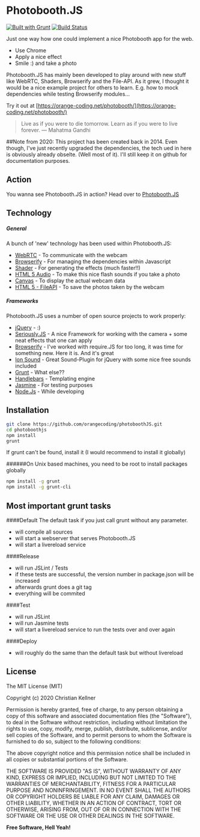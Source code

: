 Photobooth.JS
=========
[![Built with Grunt](https://cdn.gruntjs.com/builtwith.png)](http://gruntjs.com/) [![Build Status](https://travis-ci.org/orangecoding/photobooth.js.svg)](http://travis-ci.com/)

Just one way how one could implement a nice Photobooth app for the web. 

  - Use Chrome
  - Apply a nice effect
  - Smile :) and take a photo

Photobooth.JS has mainly been developed to play around with new stuff like WebRTC, Shaders, Browserify and the File-API. As it grew, I thought it would be a nice example project for others to learn. E.g. how to mock dependencies while testing Browserify modules...

Try it out at [https://orange-coding.net/photobooth/](https://orange-coding.net/photobooth/)

> Live as if you were to die tomorrow. Learn as if you were to live forever.
― Mahatma Gandhi

##Note from 2020:
This project has been created back in 2014. Even though, I've just recently upgraded the dependencies, the tech ued in here is obviously already obselte. (Well most of it). I'll still keep it on github for documentation purposes.

Action
-----------
You wanna see Photobooth.JS in action?
Head over to [Photobooth.JS][2]

Technology
-----------
##### General
A bunch of 'new' technology has been used within Photobooth.JS:

* [WebRTC] - To communicate with the webcam
* [Browserify] - For managing the dependencies within Javascript
* [Shader] - For generating the effects (much faster!!)
* [HTML 5 Audio] - To make this nice flash sounds if you take a photo
* [Canvas] - To display the actual webcam data
* [HTML 5 - FileAPI] - To save the photos taken by the webcam

##### Frameworks
Photobooth.JS uses a number of open source projects to work properly:

* [jQuery] - :) 
* [Seriously.JS] - A nice Framework for working with the camera + some neat effects that one can apply
* [Browserify] - I've worked with require.JS for too long, it was time for something new. Here it is. And it's great
* [Ion Sound] - Great Sound-Plugin for jQuery with some nice free sounds included
* [Grunt] - What else??
* [Handlebars] - Templating engine
* [Jasmine] - For testing purposes
* [Node.Js] - While developing



Installation
--------------

```sh
git clone https://github.com/orangecoding/photoboothJS.git
cd photoboothjs
npm install
grunt
```
If grunt can't be found, install it (I would recommend to install it globally)

######On Unix based machines, you need to be root to install packages globally
```sh
npm install -g grunt
npm install -g grunt-cli
```
Most important grunt tasks
--------------
####Default
The default task if you just call grunt without any parameter.
- will compile all sources
- will start a webserver that serves Photobooth.JS
- will start a livereload service

####Release
- will run JSLint / Tests
- if these tests are successful, the version number in package.json will be increased
- afterwards grunt does a git tag
- everything will be commited

####Test
- will run JSLint
- will run Jasmine tests
- will start a livereload service to run the tests over and over again
 
####Deploy
- will roughly do the same than the default task but without livereload
 

License
----

The MIT License (MIT)

Copyright (c) 2020 Christian Kellner

Permission is hereby granted, free of charge, to any person obtaining a copy
of this software and associated documentation files (the "Software"), to deal
in the Software without restriction, including without limitation the rights
to use, copy, modify, merge, publish, distribute, sublicense, and/or sell
copies of the Software, and to permit persons to whom the Software is
furnished to do so, subject to the following conditions:

The above copyright notice and this permission notice shall be included in
all copies or substantial portions of the Software.

THE SOFTWARE IS PROVIDED "AS IS", WITHOUT WARRANTY OF ANY KIND, EXPRESS OR
IMPLIED, INCLUDING BUT NOT LIMITED TO THE WARRANTIES OF MERCHANTABILITY,
FITNESS FOR A PARTICULAR PURPOSE AND NONINFRINGEMENT. IN NO EVENT SHALL THE
AUTHORS OR COPYRIGHT HOLDERS BE LIABLE FOR ANY CLAIM, DAMAGES OR OTHER
LIABILITY, WHETHER IN AN ACTION OF CONTRACT, TORT OR OTHERWISE, ARISING FROM,
OUT OF OR IN CONNECTION WITH THE SOFTWARE OR THE USE OR OTHER DEALINGS IN
THE SOFTWARE.


**Free Software, Hell Yeah!**

[1]:http://www.orange-coding.net
[2]:http://photobooth.orange-coding.net
[Seriously.JS]:https://github.com/brianchirls/Seriously.js
[Browserify]:http://browserify.org/
[node.js]:http://nodejs.org
[Ion Sound]:http://ionden.com/a/plugins/ion.sound/en.html
[Grunt]:http://gruntjs.com/
[Jasmine]:http://jasmine.github.io/
[jQuery]:http://jquery.com
[Handlebars]:http://handlebarsjs.com/
[WebRTC]:http://www.webrtc.org/
[Shader]:http://www.html5rocks.com/en/tutorials/webgl/shaders/
[HTML 5 Audio]:http://en.wikipedia.org/wiki/HTML5_Audio
[Canvas]:http://en.wikipedia.org/wiki/Canvas_element
[HTML 5 - FileAPI]:http://www.w3.org/TR/FileAPI/
